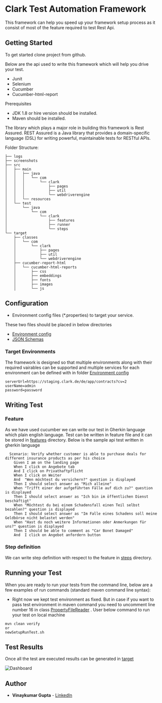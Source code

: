 # Clark Test Automation Framework

This framework can  help you speed up your framework setup process as it consist of most of the feature required to test Rest Api.

## Getting Started

To get started clone project from github. 

Below are the api used to write this framework which will help you drive your test.
* Junit
* Selenium
* Cucumber
* Cucumber-html-report

Prerequisites

* JDK 1.8 or hire version should be installed.
* Maven should be installed.

The library which plays a major role in building this framework is Rest Assured.  REST Assured is a Java library that provides a domain-specific language (DSL) for writing powerful, maintainable tests for RESTful APIs.

Folder Structure:
```
├── logs
├── screenshots
├── src
│   ├── main
│   │   ├── java
│   │   │   └── com
│   │   │       └── clark
│   │   │           ├── pages
│   │   │           ├── util
│   │   │           └── webdriverengine
│   │   └── resources
│   └── test
│       └── java
│           └── com
│               └── clark
│                   ├── features
│                   ├── runner
│                   └── steps
└── target
    ├── classes
    │   └── com
    │       └── clark
    │           ├── pages
    │           ├── util
    │           └── webdriverengine
    ├── cucumber-report-html
    │   └── cucumber-html-reports
    │       ├── css
    │       ├── embeddings
    │       ├── fonts
    │       ├── images
    │       └── js

```

## Configuration

* Environment config files (*.properties) to target your service.

These two files should be placed in below directories
* [Environment config](https://github.com/vinaygupta2050/iceyeApiTestFramework/tree/master/src/main/resources)
* [JSON Schemas](https://github.com/vinaygupta2050/iceyeApiTestFramework/tree/master/src/test/resources)

### Target Environments
The framework is designed so that multiple environments along with their required vairables can be supported and multiple services for each environment can be defined with in folder [Environment config](https://github.com/vinaygupta2050/ApiTestAutomationFramework/tree/master/src/main/resources) 
```
serverUrl=https://staging.clark.de/de/app/contracts?cv=2
userName=admin
password=password
```

## Writing Test

### Feature
As we have used cucumber we can write our test in Gherkin language which plain english language. Test can be written in feature file and it can be stored in [features](https://github.com/vinaygupta2050/iceyeApiTestFramework/tree/master/src/test/java/com/iceye/test/features) directory. Below is the sample api test written in gherkin language
```
  Scenario: Verify whether customer is able to purchase deals for different insurance products as per his choice
    Given I am on the landing page
    When I click on Angebote tab
    And I click on Privathaftpflicht
    When I click on Weiter
    And  "Wen möchtest du versichern?" question is displayed
    Then I should select answer as "Mich alleine"
    When "Trifft einer der aufgeführten Fälle auf dich zu?" question is displayed
    Then I should select answer as "Ich bin im öffentlichen Dienst beschäftigt"
    When "Möchtest du bei einem Schadensfall einen Teil selbst bezahlen?" question is displayed
    Then I should select answer as "Im Falle eines Schadens soll meine Geldbörse nicht belastet werden"
    When "Hast du noch weitere Informationen oder Anmerkungen für uns?" question is displayed
    Then I should be able to comment as "Car Bonet Damaged"
    And  I click on Angebot anfordern button

```
### Step definition
We can write step definition with respect to the feature in [steps](https://github.com/vinaygupta2050/iceyeApiTestFramework/tree/master/src/test/java/com/iceye/test/steps) directory.

## Running your Test
When you are ready to run your tests from the command line, below are a few examples of run commands (standard maven command line syntax):

* Right now we kept test environment as fixed. But in case if you want to pass test environment in maven command  you need to uncomment line number 16 in class [PropertyFileReader](https://github.com/vinaygupta2050/iceyeApiTestFramework/blob/master/src/main/java/com/iceye/utils/PropertyFileReader.java) . User below command to run your test on local machine
```
mvn clean verify 
or
newSetupRunTest.sh 
```

## Test Results

Once all the test are executed results can be generated in [target](https://github.com/vinaygupta2050/iceyeApiTestFramework/tree/master/target/cucumber-report-html/cucumber-html-reports)

![Dashboard](https://github.com/vinaygupta2050/iceyeApiTestFramework/blob/master/Images/TestExecutionReport.gif)

## Author

* **Vinaykumar Gupta** - [LinkedIn](https://in.linkedin.com/in/vinaygupta2050)

